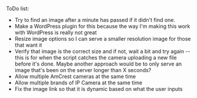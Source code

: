 ToDo list:

- Try to find an image after a minute has passed if it didn't find one.
- Make a WordPress plugin for this because the way I'm making this work with WordPress is really not great
- Resize image options so I can serve a smaller resolution image for those that want it
- Verify that image is the correct size and if not, wait a bit and try again -- this is for when the script catches the camera uploading a new file before it's done.  Maybe another approach would be to only serve an image that's been on the server longer than X seconds?
- Allow multiple AmCrest cameras at the same time
- Allow multiple brands of IP Camera at the same time
- Fix the image link so that it is dynamic based on what the user inputs